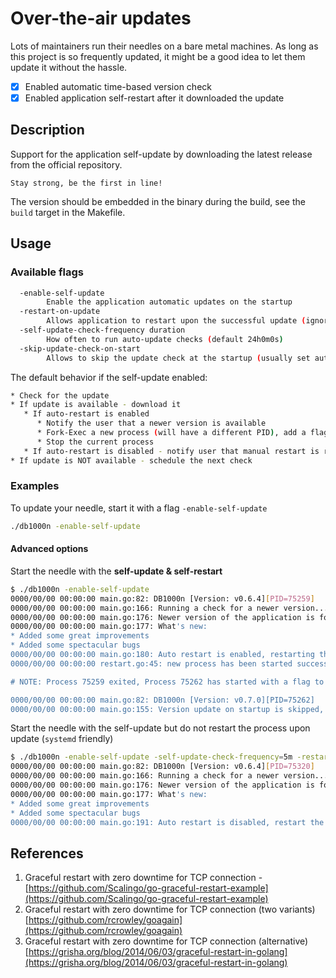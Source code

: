 # Over-the-air updates

Lots of maintainers run their needles on a bare metal machines.
As long as this project is so frequently updated, it might be
a good idea to let them update it without the hassle.

- [x] Enabled automatic time-based version check
- [x] Enabled application self-restart after it downloaded the update

## Description

Support for the application self-update by downloading the latest release from the official repository.

```text
Stay strong, be the first in line!
```

The version should be embedded in the binary during the build, see the `build`
target in the Makefile.

## Usage

### Available flags

```bash
  -enable-self-update
        Enable the application automatic updates on the startup
  -restart-on-update
        Allows application to restart upon the successful update (ignored if auto-update is disabled) (default true)
  -self-update-check-frequency duration
        How often to run auto-update checks (default 24h0m0s)
  -skip-update-check-on-start
        Allows to skip the update check at the startup (usually set automatically by the previous version) (default false)
```

The default behavior if the self-update enabled:

```bash
* Check for the update
* If update is available - download it
   * If auto-restart is enabled
      * Notify the user that a newer version is available
      * Fork-Exec a new process (will have a different PID), add a flag to skip the version check upon startup
      * Stop the current process
   * If auto-restart is disabled - notify user that manual restart is required
* If update is NOT available - schedule the next check
```

### Examples

To update your needle, start it with a flag `-enable-self-update`

```sh
./db1000n -enable-self-update
```

#### Advanced options

Start the needle with the **self-update & self-restart**

```bash
$ ./db1000n -enable-self-update
0000/00/00 00:00:00 main.go:82: DB1000n [Version: v0.6.4][PID=75259]
0000/00/00 00:00:00 main.go:166: Running a check for a newer version...
0000/00/00 00:00:00 main.go:176: Newer version of the application is found [0.7.0]
0000/00/00 00:00:00 main.go:177: What's new:
* Added some great improvements
* Added some spectacular bugs
0000/00/00 00:00:00 main.go:180: Auto restart is enabled, restarting the application to run a new version
0000/00/00 00:00:00 restart.go:45: new process has been started successfully [old_pid=75259,new_pid=75262]

# NOTE: Process 75259 exited, Process 75262 has started with a flag to skip version check on the startup

0000/00/00 00:00:00 main.go:82: DB1000n [Version: v0.7.0][PID=75262]
0000/00/00 00:00:00 main.go:155: Version update on startup is skipped, next update check is scheduled in 24h0m0s
```

Start the needle with the self-update but do not restart the process upon update (`systemd` friendly)

```bash
$ ./db1000n -enable-self-update -self-update-check-frequency=5m -restart-on-update=false
0000/00/00 00:00:00 main.go:82: DB1000n [Version: v0.6.4][PID=75320]
0000/00/00 00:00:00 main.go:166: Running a check for a newer version...
0000/00/00 00:00:00 main.go:176: Newer version of the application is found [0.7.0]
0000/00/00 00:00:00 main.go:177: What's new:
* Added some great improvements
* Added some spectacular bugs
0000/00/00 00:00:00 main.go:191: Auto restart is disabled, restart the application manually to apply changes!
```

## References

1. Graceful restart with zero downtime for TCP connection - [https://github.com/Scalingo/go-graceful-restart-example](https://github.com/Scalingo/go-graceful-restart-example)
1. Graceful restart with zero downtime for TCP connection (two variants) [https://github.com/rcrowley/goagain](https://github.com/rcrowley/goagain)
1. Graceful restart with zero downtime for TCP connection (alternative) [https://grisha.org/blog/2014/06/03/graceful-restart-in-golang](https://grisha.org/blog/2014/06/03/graceful-restart-in-golang)
